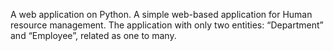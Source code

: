 A web application on Python.
A simple web-based application for Human resource management. 
The application with only two entities: “Department” and “Employee”, related as one to many.
